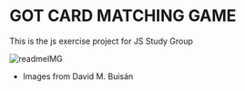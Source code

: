 # GOT CARD MATCHING GAME
This is the js exercise project for JS Study Group 

![readmeIMG](https://user-images.githubusercontent.com/12174223/71591041-d3851300-2b3b-11ea-9ecd-ba5fd00e92f8.png)

* Images from  David M. Buisán